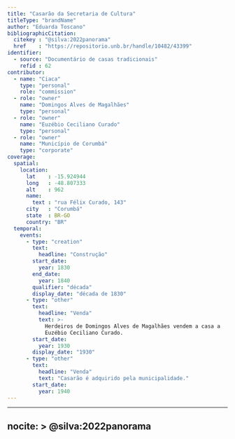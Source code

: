 ```yaml
---
title: "Casarão da Secretaria de Cultura"
titleType: "brandName"
author: "Eduarda Toscano"
bibliographicCitation:
  citekey : "@silva:2022panorama"
  href    : "https://repositorio.unb.br/handle/10482/43399"
identifier:
  - source: "Documentário de casas tradicionais"
    refid : 62
contributor:
  - name: "Ciaca"
    type: "personal"
    role: "commission"
  - role: "owner"
    name: "Domingos Alves de Magalhães"
    type: "personal"
  - role: "owner"
    name: "Euzébio Ceciliano Curado"
    type: "personal"
  - role: "owner"
    name: "Município de Corumbá"
    type: "corporate"
coverage:
  spatial:
    location:
      lat    : -15.924944
      long   : -48.807333
      alt    : 962
      name:
        text : "rua Félix Curado, 143"
      city   : "Corumbá"
      state  : BR-GO
      country: "BR"
  temporal:
    events:
      - type: "creation"
        text:
          headline: "Construção"
        start_date:
          year: 1830
        end_date:
          year: 1840
        qualifier: "década"
        display_date: "década de 1830"
      - type: "other"
        text:
          headline: "Venda"
          text: >-
            Herdeiros de Domingos Alves de Magalhães vendem a casa a
            Euzébio Ceciliano Curado.
        start_date:
          year: 1930
        display_date: "1930"
      - type: "other"
        text:
          headline: "Venda"
          text: "Casarão é adquirido pela municipalidade."
        start_date:
          year: 1940
---
```


---
nocite: >
  @silva:2022panorama
---

